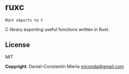 # ruxc #

`RUst eXports to C`

C library exporting useful functions written in Rust.

## License ##

MIT

**Copyright**: Daniel-Constantin Mierla <miconda@gmail.com>
